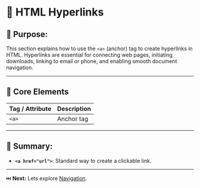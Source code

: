 # 🔗 HTML Hyperlinks

## 🎯 Purpose:

This section explains how to use the `<a>` (anchor) tag to create hyperlinks in HTML. Hyperlinks are essential for connecting web pages, initiating downloads, linking to email or phone, and enabling smooth document navigation.

---

## 📑 Core Elements

| **Tag / Attribute** | **Description**                                                                 |
|---------------------|---------------------------------------------------------------------------------|
| `<a>`               | Anchor tag                                         |

---

## 🔑 Summary:

- **`<a href="url">`**: Standard way to create a clickable link.

---

⏭️ **Next:** Lets explore [Navigation](https://github.com/jeffy-j1623/dev-labs/tree/main/html/4_hyperlinks-navigation/4.2_navigation).
